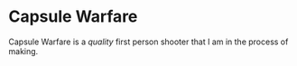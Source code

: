 # Capsule Warfare
Capsule Warfare is a _quality_ first person shooter that I am in the process of making. 
